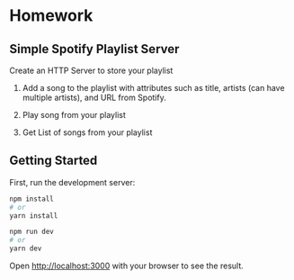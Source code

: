 # Homework

## Simple Spotify Playlist Server

Create an HTTP Server to store your playlist

1. Add a song to the playlist with attributes such as title, artists (can have multiple artists), and URL from Spotify.

2. Play song from your playlist

3. Get List of songs from your playlist

## Getting Started

First, run the development server:

```bash
npm install
# or
yarn install
```

```bash
npm run dev
# or
yarn dev
```

Open [http://localhost:3000](http://localhost:3000) with your browser to see the result.
